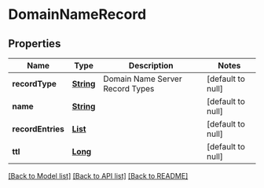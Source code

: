 # DomainNameRecord
## Properties

Name | Type | Description | Notes
------------ | ------------- | ------------- | -------------
**recordType** | [**String**](string) | Domain Name Server Record Types | [default to null]
**name** | [**String**](string) |  | [default to null]
**recordEntries** | [**List**](string) |  | [default to null]
**ttl** | [**Long**](long) |  | [default to null]

[[Back to Model list]](../README#documentation-for-models) [[Back to API list]](../README#documentation-for-api-endpoints) [[Back to README]](../README)

